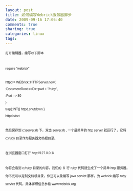 ```yaml
---
layout: post
title: 如何编写Webrick服务器脚步
date: 2009-09-16 17:05:40
comments: true
sharing: true
categories: linux
tags: 
---
```


<p><span style="font-family: Helvetica; font-size: 10px;">打开编辑器，编写以下脚本</span></p>
<p style="font: 10.0px Helvetica; min-height: 12.0px"></p>
<p style="font: 10.0px Helvetica">require "webrick"</p>
<p style="font: 10.0px Helvetica; min-height: 12.0px"></p>
<p style="font: 10.0px Helvetica">httpd = WEBrick::HTTPServer.new(</p>
<p style="font: 10.0px Helvetica">:DocumentRoot =&gt;Dir::pwd + "/ruby",</p>
<p style="font: 10.0px Helvetica">:Port =&gt; 80</p>
<p style="font: 10.0px Helvetica">)</p>
<p style="font: 10.0px Helvetica">trap(:INT){ httpd.shutdown }</p>
<p style="font: 10.0px Helvetica">httpd.start</p>
<p style="font: 10.0px Helvetica"><br /></p>
<p style="font: 10.0px Helvetica"></p>
<p style="font: 10.0px Helvetica">然后保存到 c:\server.rb 下，双击 server.rb , 一个最简单的 http server 就运行了，它将</p>
<p style="font: 10.0px Helvetica">c:\ruby 目录作为服务器文档根目录。</p>
<p style="font: 10.0px Helvetica"><br /></p>
<p style="font: 10.0px Helvetica"></p>
<p style="font: 10.0px Helvetica">在浏览器窗口打开 http://127.0.0.1/</p>
<p style="font: 10.0px Helvetica; min-height: 12.0px"></p>
<p style="font: 10.0px Helvetica">你将会看到 c:/ruby 目录的内容，我们的 ８ 行 ruby 代码就生成了一个简单 http 服务器。</p>
<p style="font: 10.0px Helvetica">你不光可以定制文档根目录，你还可以象编写 java servlet 那样，为 webrick 编写 ruby</p>
<p style="font: 10.0px Helvetica">servlet 代码。具体详细信息参看 www.webrick.org</p>
<p style="font: 12.0px Helvetica; min-height: 14.0px"><br /></p>
